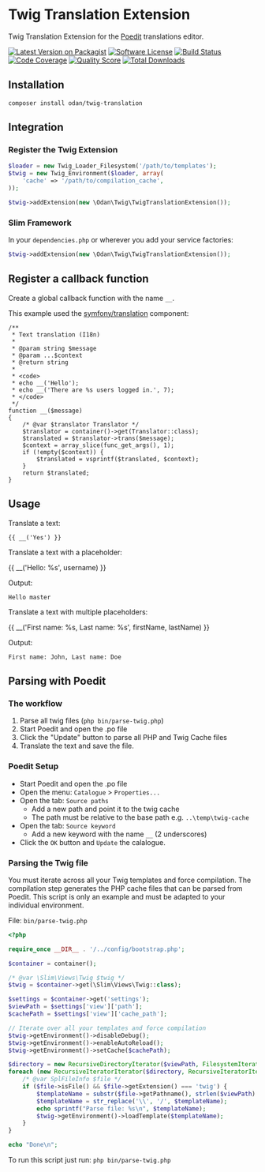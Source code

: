 # Twig Translation Extension

Twig Translation Extension for the [Poedit](https://poedit.net/) translations editor.

[![Latest Version on Packagist](https://img.shields.io/github/release/odan/twig-translation.svg)](https://github.com/odan/twig-translation/releases)
[![Software License](https://img.shields.io/badge/license-MIT-brightgreen.svg)](LICENSE.md)
[![Build Status](https://travis-ci.org/odan/twig-translation.svg?branch=master)](https://travis-ci.org/odan/twig-translation)
[![Code Coverage](https://scrutinizer-ci.com/g/odan/twig-translation/badges/coverage.png?b=master)](https://scrutinizer-ci.com/g/odan/twig-translation/code-structure)
[![Quality Score](https://scrutinizer-ci.com/g/odan/twig-translation/badges/quality-score.png?b=master)](https://scrutinizer-ci.com/g/odan/twig-translation/?branch=master)
[![Total Downloads](https://img.shields.io/packagist/dt/odan/twig-translation.svg)](https://packagist.org/packages/odan/twig-translation)


## Installation

```
composer install odan/twig-translation
```

## Integration

### Register the Twig Extension

```php
$loader = new Twig_Loader_Filesystem('/path/to/templates');
$twig = new Twig_Environment($loader, array(
    'cache' => '/path/to/compilation_cache',
));

$twig->addExtension(new \Odan\Twig\TwigTranslationExtension());
```

### Slim Framework

In your `dependencies.php` or wherever you add your service factories:

```php
$twig->addExtension(new \Odan\Twig\TwigTranslationExtension());
```

## Register a callback function

Create a global callback function with the name `__`.

This example used the [symfony/translation](https://github.com/symfony/translation) component:

```
/**
 * Text translation (I18n)
 *
 * @param string $message
 * @param ...$context
 * @return string
 *
 * <code>
 * echo __('Hello');
 * echo __('There are %s users logged in.', 7);
 * </code>
 */
function __($message)
{
    /* @var $translator Translator */
    $translator = container()->get(Translator::class);
    $translated = $translator->trans($message);
    $context = array_slice(func_get_args(), 1);
    if (!empty($context)) {
        $translated = vsprintf($translated, $context);
    }
    return $translated;
}
```

## Usage

Translate a text:

```twig
{{ __('Yes') }}
```

Translate a text with a placeholder:

{{ __('Hello: %s', username) }}

Output:

```
Hello master
```

Translate a text with multiple placeholders:

{{ __('First name: %s, Last name: %s', firstName, lastName) }}

Output: 

```
First name: John, Last name: Doe
```

## Parsing with Poedit

### The workflow

1. Parse all twig files (`php bin/parse-twig.php`)
2. Start Poedit and open the .po file
3. Click the "Update" button to parse all PHP and Twig Cache files
4. Translate the text and save the file.

### Poedit Setup

* Start Poedit and open the .po file
* Open the menu: `Catalogue` > `Properties...`
* Open the tab: `Source paths` 
  * Add a new path and point it to the twig cache 
  * The path must be relative to the base path e.g. `..\temp\twig-cache`
* Open the tab: `Source keyword` 
  * Add a new keyword with the name `__` (2 underscores)
* Click the `OK` button and `Update` the calalogue.

### Parsing the Twig file

You must iterate across all your Twig templates and force compilation.
The compilation step generates the PHP cache files that can be parsed from Poedit.
This script is only an example and must be adapted to your individual environment.

File: `bin/parse-twig.php`

```php
<?php

require_once __DIR__ . '/../config/bootstrap.php';

$container = container();

/* @var \Slim\Views\Twig $twig */
$twig = $container->get(\Slim\Views\Twig::class);

$settings = $container->get('settings');
$viewPath = $settings['view']['path'];
$cachePath = $settings['view']['cache_path'];

// Iterate over all your templates and force compilation
$twig->getEnvironment()->disableDebug();
$twig->getEnvironment()->enableAutoReload();
$twig->getEnvironment()->setCache($cachePath);

$directory = new RecursiveDirectoryIterator($viewPath, FilesystemIterator::SKIP_DOTS);
foreach (new RecursiveIteratorIterator($directory, RecursiveIteratorIterator::SELF_FIRST) as $file) {
    /* @var SplFileInfo $file */
    if ($file->isFile() && $file->getExtension() === 'twig') {
        $templateName = substr($file->getPathname(), strlen($viewPath) + 1);
        $templateName = str_replace('\\', '/', $templateName);
        echo sprintf("Parse file: %s\n", $templateName);
        $twig->getEnvironment()->loadTemplate($templateName);
    }
}

echo "Done\n";
```

To run this script just run: `php bin/parse-twig.php`
